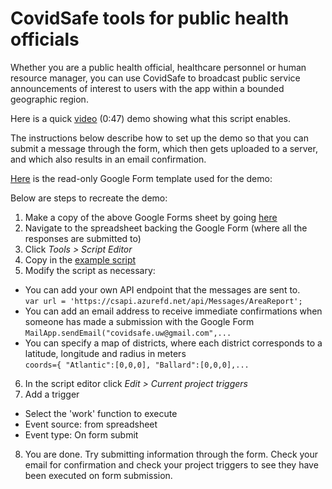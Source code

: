 # CovidSafe tools for public health officials

Whether you are a public health official, healthcare personnel or human resource manager, you can use CovidSafe to broadcast public service announcements of interest to users with the app within a bounded geographic region.

Here is a quick [video](https://www.youtube.com/watch?v=sdu5YkUmRB8) (0:47) demo showing what this script enables.

The instructions below describe how to set up the demo so that you can submit a message through the form, which then gets uploaded to a server, and which also results in an email confirmation.

[Here](https://docs.google.com/forms/d/10kpUVfcqvBc5ZjWBTJQI8EQUHSc9mchx5vvCYw5PL6w/edit?usp=sharing) is the read-only Google Form template used for the demo:

Below are steps to recreate the demo:
1. Make a copy of the above Google Forms sheet by going [here](https://docs.google.com/forms/d/10kpUVfcqvBc5ZjWBTJQI8EQUHSc9mchx5vvCYw5PL6w/copy)
2. Navigate to the spreadsheet backing the Google Form (where all the responses are submitted to)
3. Click *Tools > Script Editor*
4. Copy in the [example script](https://github.com/covidsafe/hcp-tools/blob/master/Code.gs)
5. Modify the script as necessary:
- You can add your own API endpoint that the messages are sent to.<br/>
`var url = 'https://csapi.azurefd.net/api/Messages/AreaReport';`
- You can add an email address to receive immediate confirmations when someone has made a submission with the Google Form<br/>
`MailApp.sendEmail("covidsafe.uw@gmail.com",...`
- You can specify a map of districts, where each district corresponds to a latitude, longitude and radius in meters<br/>
`coords={
  "Atlantic":[0,0,0],
  "Ballard":[0,0,0],...`
6. In the script editor click *Edit > Current project triggers*
7. Add a trigger
- Select the 'work' function to execute
- Event source: from spreadsheet
- Event type: On form submit
8. You are done. Try submitting information through the form. Check your email for confirmation and check your project triggers to see they have been executed on form submission.
